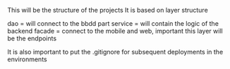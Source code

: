 This will be the structure of the projects
It is based on layer structure

dao = will connect to the bbdd part
service = will contain the logic of the backend
facade = connect to the mobile and web, important this layer will be the endpoints

It is also important to put the .gitignore for subsequent deployments in the environments